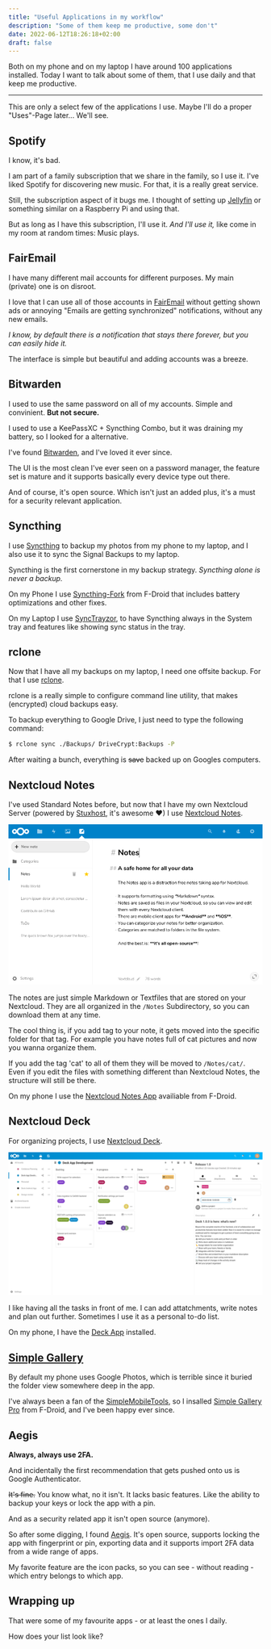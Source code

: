 ```yaml
---
title: "Useful Applications in my workflow"
description: "Some of them keep me productive, some don't"
date: 2022-06-12T18:26:18+02:00
draft: false
---
```

Both on my phone and on my laptop I have around 100 applications installed.
Today I want to talk about some of them, that I use daily and that keep me productive.

* * * 
This are only a select few of the applications I use.
Maybe I'll do a proper "Uses"-Page later... We'll see.

## Spotify
I know, it's bad.

I am part of a family subscription that we share in the family, so I use it.
I've liked Spotify for discovering new music. For that, it is a really great service.

Still, the subscription aspect of it bugs me. I thought of setting up [Jellyfin](https://jellyfin.org/) or something similar on a Raspberry Pi and using that.

But as long as I have this subscription, I'll use it. *And I'll use it,* like come in my room at random times: Music plays.

## FairEmail
I have many different mail accounts for different purposes.
My main (private) one is on disroot.

I love that I can use all of those accounts in [FairEmail](https://email.faircode.eu/) without getting shown ads or annoying "Emails are getting synchronized" notifications, without any new emails.

*I know, by default there is a notification that stays there forever, but you can easily hide it.*

The interface is simple but beautiful and adding accounts was a breeze.

## Bitwarden
I used to use the same password on all of my accounts. Simple and convinient.
**But not secure.**

I used to use a KeePassXC + Syncthing Combo, but it was draining my battery, so I looked for a alternative.

I've found [Bitwarden](https://bitwarden.com/), and I've loved it ever since.

The UI is the most clean I've ever seen on a password manager, the feature set is mature and it supports basically every device type out there.

And of course, it's open source. Which isn't just an added plus, it's a must for a security relevant application.

## Syncthing
I use [Syncthing](https://syncthing.net/) to backup my photos from my phone to my laptop, and I also use it to sync the Signal Backups to my laptop.

Syncthing is the first cornerstone in my backup strategy. *Syncthing alone is never a backup.*

On my Phone I use [Syncthing-Fork](https://f-droid.org/en/packages/com.github.catfriend1.syncthingandroid/) from F-Droid that includes battery optimizations and other fixes.

On my Laptop I use [SyncTrayzor](https://github.com/canton7/SyncTrayzor), to have Syncthing always in the System tray and features like showing sync status in the tray.

## rclone
Now that I have all my backups on my laptop, I need one offsite backup.
For that I use [rclone](https://rclone.org).

rclone is a really simple to configure command line utility, that makes (encrypted) cloud backups easy.

To backup everything to Google Drive, I just need to type the following command:
```bash
$ rclone sync ./Backups/ DriveCrypt:Backups -P
```

After waiting a bunch, everything is ~~save~~ backed up on Googles computers.

## Nextcloud Notes
I've used Standard Notes before, but now that I have my own Nextcloud Server (powered by [Stuxhost](https://stuxhost.com), it's awesome ❤) I use [Nextcloud Notes](https://apps.nextcloud.com/apps/notes).

![The Nextcloud Notes interface](notes.png)

The notes are just simple Markdown or Textfiles that are stored on your Nextcloud.
They are all organized in the `/Notes` Subdirectory, so you can download them at any time.

The cool thing is, if you add tag to your note, it gets moved into the specific folder for that tag.
For example you have notes full of cat pictures and now you wanna organize them.

If you add the tag 'cat' to all of them they will be moved to `/Notes/cat/`.
Even if you edit the files with something different than Nextcloud Notes, the structure will still be there.

On my phone I use the [Nextcloud Notes App](https://f-droid.org/en/packages/it.niedermann.owncloud.notes) availiable from F-Droid.

## Nextcloud Deck
For organizing projects, I use [Nextcloud Deck](https://apps.nextcloud.com/apps/deck).

![The Nextcloud Deck interface](deck.png)

I like having all the tasks in front of me. I can add attatchments, write notes and plan out further.
Sometimes I use it as a personal to-do list.

On my phone, I have the [Deck App](https://f-droid.org/en/packages/it.niedermann.nextcloud.deck) installed.
## [Simple Gallery]()
By default my phone uses Google Photos, which is terrible since it buried the folder view somewhere deep in the app.

I've always been a fan of the [SimpleMobileTools](https://simplemobiletools.com), so I insalled [Simple Gallery Pro]() from F-Droid, and I've been happy ever since.
## Aegis
**Always, always use 2FA.**

And incidentally the first recommendation that gets pushed onto us is Google Authenticator.

~~It's fine.~~ You know what, no it isn't. It lacks basic features. Like the ability to backup your keys or lock the app with a pin.

And as a security related app it isn't open source (anymore).

So after some digging, I found [Aegis](https://getaegis.app). It's open source, supports locking the app with fingerprint or pin, exporting data and it supports import 2FA data from a wide range of apps.

My favorite feature are the icon packs, so you can see - without reading - which entry belongs to which app.

## Wrapping up
That were some of my favourite apps - or at least the ones I daily.

How does your list look like?